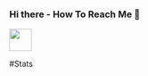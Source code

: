 ### Hi there - How To Reach Me 👋

<a href = "https://www.linkedin.com/in/adriana-giol-4a4b3b154/">
  <img src = "" width = "auto" height="40px"/>
</a>

#Stats
<!--
**Adriana-Giol/Adriana-Giol** is a ✨ _special_ ✨ repository because its `README.md` (this file) appears on your GitHub profile.


-->
